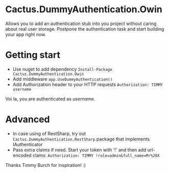 # Cactus.DummyAuthentication.Owin
Allows you to add an authentication stub into you project without caring about real user storage.
Postpone the authentication task and start building your app right now.

# Getting start
* Use nuget to add dependency `Install-Package Cactus.DummyAuthentication.Owin`
* Add middleware `app.UseDummyAuthentication()`
* Add Authorization header to your HTTP requests `Authorization: TIMMY username`

Voi la, you are authenticated as _username_.

# Advanced
* In case using of RestSharp, try out `Cactus.DummyAuthentication.RestSharp` package that implements IAuthenticator
* Pass extra claims if need. Start your token with '!' and then add url-encoded clams: `Authorization: TIMMY !role=admin&full_name=Mr%20X` 

Thanks Timmy Burch for inspiration! :)
